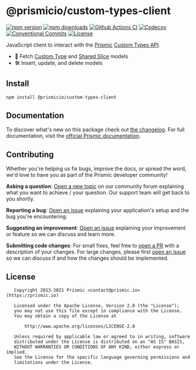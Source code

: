 # @prismicio/custom-types-client

[![npm version][npm-version-src]][npm-version-href]
[![npm downloads][npm-downloads-src]][npm-downloads-href]
[![Github Actions CI][github-actions-ci-src]][github-actions-ci-href]
[![Codecov][codecov-src]][codecov-href]
[![Conventional Commits][conventional-commits-src]][conventional-commits-href]
[![License][license-src]][license-href]

JavaScript client to interact with the [Prismic][prismic] [Custom Types API][prismic-docs-custom-types-api].

- 🎣 Fetch [Custom Type][prismic-docs-custom-types] and [Shared Slice][prismic-docs-shared-slices] models
- 🛠 Insert, update, and delete models

## Install

```bash
npm install @prismicio/custom-types-client
```

## Documentation

To discover what's new on this package check out [the changelog][changelog]. For full documentation, visit the [official Prismic documentation][prismic-docs].

## Contributing

Whether you're helping us fix bugs, improve the docs, or spread the word, we'd love to have you as part of the Prismic developer community!

**Asking a question**: [Open a new topic][forum-question] on our community forum explaining what you want to achieve / your question. Our support team will get back to you shortly.

**Reporting a bug**: [Open an issue][repo-bug-report] explaining your application's setup and the bug you're encountering.

**Suggesting an improvement**: [Open an issue][repo-feature-request] explaining your improvement or feature so we can discuss and learn more.

**Submitting code changes**: For small fixes, feel free to [open a PR][repo-pull-requests] with a description of your changes. For large changes, please first [open an issue][repo-feature-request] so we can discuss if and how the changes should be implemented.

## License

```
   Copyright 2013-2021 Prismic <contact@prismic.io> (https://prismic.io)

   Licensed under the Apache License, Version 2.0 (the "License");
   you may not use this file except in compliance with the License.
   You may obtain a copy of the License at

       http://www.apache.org/licenses/LICENSE-2.0

   Unless required by applicable law or agreed to in writing, software
   distributed under the License is distributed on an "AS IS" BASIS,
   WITHOUT WARRANTIES OR CONDITIONS OF ANY KIND, either express or implied.
   See the License for the specific language governing permissions and
   limitations under the License.
```

<!-- Links -->

[prismic]: https://prismic.io

<!-- TODO: Replace link with a more useful one if available -->

[prismic-docs]: https://prismic.io/docs
[prismic-docs-custom-types-api]: https://prismic.io/docs/technologies/custom-types-api
[prismic-docs-custom-types]: https://prismic.io/docs/core-concepts/custom-types
[prismic-docs-shared-slices]: https://prismic.io/docs/core-concepts/reusing-slices#shared-slices
[changelog]: /CHANGELOG.md

<!-- TODO: Replace link with a more useful one if available -->

[forum-question]: https://community.prismic.io
[repo-bug-report]: https://github.com/prismicio/prismic-custom-types-client/issues/new?assignees=&labels=bug&template=bug_report.md&title=
[repo-feature-request]: https://github.com/prismicio/prismic-custom-types-client/issues/new?assignees=&labels=enhancement&template=feature_request.md&title=
[repo-pull-requests]: https://github.com/prismicio/prismic-custom-types-client/pulls

<!-- Badges -->

[npm-version-src]: https://img.shields.io/npm/v/@prismicio/custom-types-client/latest.svg
[npm-version-href]: https://npmjs.com/package/@prismicio/custom-types-client
[npm-downloads-src]: https://img.shields.io/npm/dm/@prismicio/custom-types-client.svg
[npm-downloads-href]: https://npmjs.com/package/@prismicio/custom-types-client
[github-actions-ci-src]: https://github.com/prismicio/prismic-custom-types-client/workflows/ci/badge.svg
[github-actions-ci-href]: https://github.com/prismicio/prismic-custom-types-client/actions?query=workflow%3Aci
[codecov-src]: https://img.shields.io/codecov/c/github/prismicio/prismic-custom-types-client.svg
[codecov-href]: https://codecov.io/gh/prismicio/prismic-custom-types-client
[conventional-commits-src]: https://img.shields.io/badge/Conventional%20Commits-1.0.0-yellow.svg
[conventional-commits-href]: https://conventionalcommits.org
[license-src]: https://img.shields.io/npm/l/@prismicio/custom-types-client.svg
[license-href]: https://npmjs.com/package/@prismicio/custom-types-client
